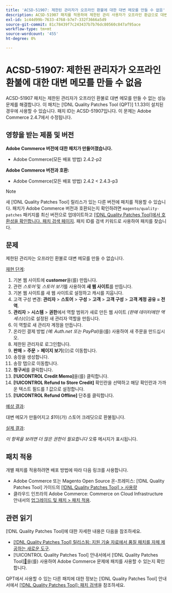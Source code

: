 ```yaml
---
title: 'ACSD-51907: 제한된 관리자가 오프라인 환불에 대한 대변 메모를 만들 수 없음'
description: ACSD-51907 패치를 적용하여 제한된 관리 사용자가 오프라인 환급으로 대변 메모를 만들 수 없는 Adobe Commerce 문제를 해결합니다.
exl-id: 1c44d99b-7633-4768-b7e7-332f3666a5d9
source-git-commit: 81c78439f7c243437b7b76dc80560c847af95ace
workflow-type: tm+mt
source-wordcount: '455'
ht-degree: 0%

---
```


# ACSD-51907: 제한된 관리자가 오프라인 환불에 대한 대변 메모를 만들 수 없음

ACSD-51907 패치는 제한된 관리자가 오프라인 환불로 대변 메모를 만들 수 없는 성능 문제를 해결합니다. 이 패치는 [!DNL Quality Patches Tool (QPT)] 1.1.33이 설치된 경우에 사용할 수 있습니다. 패치 ID는 ACSD-51907입니다. 이 문제는 Adobe Commerce 2.4.7에서 수정됩니다.

## 영향을 받는 제품 및 버전

**Adobe Commerce 버전에 대한 패치가 만들어졌습니다.**

* Adobe Commerce(모든 배포 방법) 2.4.2-p2

**Adobe Commerce 버전과 호환:**

* Adobe Commerce(모든 배포 방법) 2.4.2 &lt; 2.4.3-p3

>[!NOTE]
>
>새 [!DNL Quality Patches Tool] 릴리스가 있는 다른 버전에 패치를 적용할 수 있습니다. 패치가 Adobe Commerce 버전과 호환되는지 확인하려면 `magento/quality-patches` 패키지를 최신 버전으로 업데이트하고 [[!DNL Quality Patches Tool]에서 호환성을 확인합니다. 패치 검색 페이지](https://experienceleague.adobe.com/tools/commerce-quality-patches/index.html). 패치 ID를 검색 키워드로 사용하여 패치를 찾습니다.

## 문제

제한된 관리자는 오프라인 환불로 대변 메모를 만들 수 없습니다.

<u>재현 단계</u>:

1. 기본 웹 사이트에 **customer**&#x200B;을(를) 만듭니다.
1. 관련 *스토어* 및 *스토어 보기*&#x200B;를 사용하여 **새 웹 사이트**&#x200B;를 만듭니다.
1. 기본 웹 사이트를 새 웹 사이트로 설정하고 캐시를 지웁니다.
1. 고객 구성 변경: **관리자** > **스토어** > **구성** > **고객** > **고객 구성** > **고객 계정 공유 = 전역**.
1. **관리자** > **시스템** > **권한**&#x200B;에서 역할 범위가 새로 만든 웹 사이트 *(판매 데이터에만 액세스)*(으)로 설정된 새 관리자 역할을 만듭니다.
1. 이 역할로 새 관리자 계정을 만듭니다.
1. 온라인 결제 방법 *(예: Auth.net 또는 PayPal)*&#x200B;을(를) 사용하여 새 주문을 만드십시오.
1. 제한된 관리자로 로그인합니다.
1. **판매** > **주문** > **페이지 보기**(으)로 이동합니다.
1. 송장을 생성합니다.
1. 송장 탭으로 이동합니다.
1. **청구서**&#x200B;를 클릭합니다.
1. **[!UICONTROL Credit Memo]**&#x200B;을(를) 클릭합니다.
1. **[!UICONTROL Refund to Store Credit]** 확인란을 선택하고 해당 확인란과 가까운 텍스트 필드를 *1* 값으로 설정합니다.
1. **[!UICONTROL Refund Offline]** 단추를 클릭합니다.

<u>예상 결과</u>:

대변 메모가 만들어지고 *$1*&#x200B;이(가) 스토어 크레딧으로 환불됩니다.

<u>실제 결과</u>:

*이 항목을 보려면 더 많은 권한이 필요합니다* 오류 메시지가 표시됩니다.

## 패치 적용

개별 패치를 적용하려면 배포 방법에 따라 다음 링크를 사용합니다.

* Adobe Commerce 또는 Magento Open Source 온-프레미스: [!DNL Quality Patches Tool] 가이드의 [[!DNL Quality Patches Tool] > 사용량](/help/tools/quality-patches-tool/usage.md)
* 클라우드 인프라의 Adobe Commerce: Commerce on Cloud Infrastructure 안내서의 [업그레이드 및 패치 > 패치 적용](https://experienceleague.adobe.com/docs/commerce-cloud-service/user-guide/develop/upgrade/apply-patches.html).

## 관련 읽기

[!DNL Quality Patches Tool]에 대한 자세한 내용은 다음을 참조하세요.

* [[!DNL Quality Patches Tool] 릴리스됨: 지원 기술 자료에서 품질 패치를 자체 제공하는 새로운 도구](https://experienceleague.adobe.com/en/docs/commerce-knowledge-base/kb/announcements/commerce-announcements/magento-quality-patches-released-new-tool-to-self-serve-quality-patches).
* [!UICONTROL Quality Patches Tool] 안내서에서  [!DNL Quality Patches Tool][&#128279;](/help/tools/quality-patches-tool/patches-available-in-qpt/check-patch-for-magento-issue-with-magento-quality-patches.md)을(를) 사용하여 Adobe Commerce 문제에 패치를 사용할 수 있는지 확인합니다.


QPT에서 사용할 수 있는 다른 패치에 대한 정보는 [!DNL Quality Patches Tool] 안내서에서 [[!DNL Quality Patches Tool]: 패치 검색](https://experienceleague.adobe.com/tools/commerce-quality-patches/index.html)을 참조하세요.
